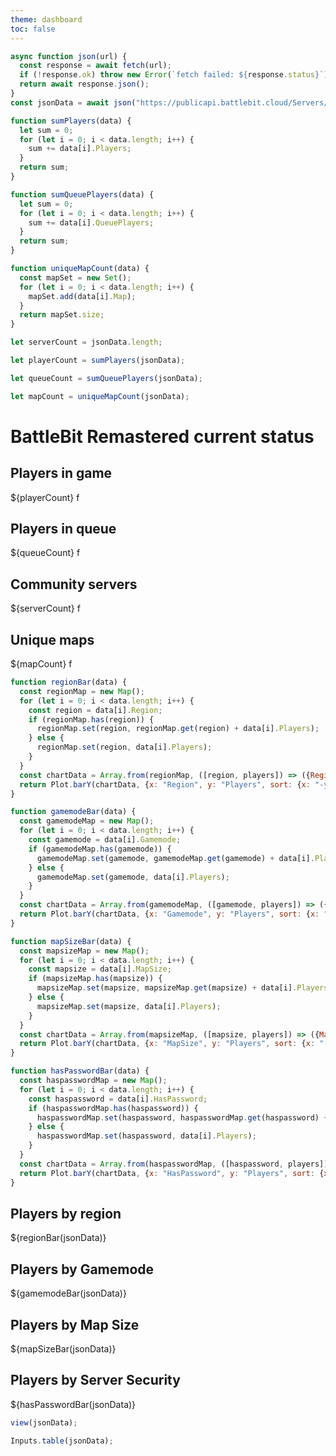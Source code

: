```yaml
---
theme: dashboard
toc: false
---
```


```js
async function json(url) {
  const response = await fetch(url);
  if (!response.ok) throw new Error(`fetch failed: ${response.status}`);
  return await response.json();
}
const jsonData = await json("https://publicapi.battlebit.cloud/Servers/GetServerList");
```

```js
function sumPlayers(data) {
  let sum = 0;
  for (let i = 0; i < data.length; i++) {
    sum += data[i].Players;
  }
  return sum;
}

function sumQueuePlayers(data) {
  let sum = 0;
  for (let i = 0; i < data.length; i++) {
    sum += data[i].QueuePlayers;
  }
  return sum;
}

function uniqueMapCount(data) {
  const mapSet = new Set();
  for (let i = 0; i < data.length; i++) {
    mapSet.add(data[i].Map);
  }
  return mapSet.size;
}

let serverCount = jsonData.length;

let playerCount = sumPlayers(jsonData);

let queueCount = sumQueuePlayers(jsonData);

let mapCount = uniqueMapCount(jsonData);
```

# BattleBit Remastered current status

<div class="grid grid-cols-4">
<a class="card" style="color: inherit;">
    <h2>Players in game</h2>
    <span class="big">${playerCount}</span>
    <span class="muted">f</span>
  </a>
  <a class="card" style="color: inherit;">
    <h2>Players in queue</h2>
    <span class="big">${queueCount}</span>
    <span class="muted">f</span>
  </a>
  <a class="card" style="color: inherit;">
    <h2>Community servers</h2>
    <span class="big">${serverCount}</span>
    <span class="muted">f</span>
  </a>
  <a class="card" style="color: inherit;">
    <h2>Unique maps</h2>
    <span class="big">${mapCount}</span>
    <span class="muted">f</span>
  </a>
</div>

```js
function regionBar(data) {
  const regionMap = new Map();
  for (let i = 0; i < data.length; i++) {
    const region = data[i].Region;
    if (regionMap.has(region)) {
      regionMap.set(region, regionMap.get(region) + data[i].Players);
    } else {
      regionMap.set(region, data[i].Players);
    }
  }
  const chartData = Array.from(regionMap, ([region, players]) => ({Region: region, Players: players}));
  return Plot.barY(chartData, {x: "Region", y: "Players", sort: {x: "-y"}}).plot()
}

function gamemodeBar(data) {
  const gamemodeMap = new Map();
  for (let i = 0; i < data.length; i++) {
    const gamemode = data[i].Gamemode;
    if (gamemodeMap.has(gamemode)) {
      gamemodeMap.set(gamemode, gamemodeMap.get(gamemode) + data[i].Players);
    } else {
      gamemodeMap.set(gamemode, data[i].Players);
    }
  }
  const chartData = Array.from(gamemodeMap, ([gamemode, players]) => ({Gamemode: gamemode, Players: players}));
  return Plot.barY(chartData, {x: "Gamemode", y: "Players", sort: {x: "-y"}}).plot()
}

function mapSizeBar(data) {
  const mapsizeMap = new Map();
  for (let i = 0; i < data.length; i++) {
    const mapsize = data[i].MapSize;
    if (mapsizeMap.has(mapsize)) {
      mapsizeMap.set(mapsize, mapsizeMap.get(mapsize) + data[i].Players);
    } else {
      mapsizeMap.set(mapsize, data[i].Players);
    }
  }
  const chartData = Array.from(mapsizeMap, ([mapsize, players]) => ({MapSize: mapsize, Players: players}));
  return Plot.barY(chartData, {x: "MapSize", y: "Players", sort: {x: "-y"}}).plot()
}

function hasPasswordBar(data) {
  const haspasswordMap = new Map();
  for (let i = 0; i < data.length; i++) {
    const haspassword = data[i].HasPassword;
    if (haspasswordMap.has(haspassword)) {
      haspasswordMap.set(haspassword, haspasswordMap.get(haspassword) + data[i].Players);
    } else {
      haspasswordMap.set(haspassword, data[i].Players);
    }
  }
  const chartData = Array.from(haspasswordMap, ([haspassword, players]) => ({HasPassword: haspassword, Players: players}));
  return Plot.barY(chartData, {x: "HasPassword", y: "Players", sort: {x: "-y"}}).plot()
}
```
<div class="grid grid-cols-2">
  <a class="card" style="color: inherit;">
    <h2>Players by region</h2>
    <span class="big">${regionBar(jsonData)}</span>
  </a>
  <a class="card" style="color: inherit;">
    <h2>Players by Gamemode</h2>
    <span class="big">${gamemodeBar(jsonData)}</span>
  </a>
  <a class="card" style="color: inherit;">
    <h2>Players by Map Size</h2>
    <span class="big">${mapSizeBar(jsonData)}</span>
  </a>
  <a class="card" style="color: inherit;">
    <h2>Players by Server Security</h2>
    <span class="big">${hasPasswordBar(jsonData)}</span>
  </a>
</div>

```js
view(jsonData);

Inputs.table(jsonData);
```